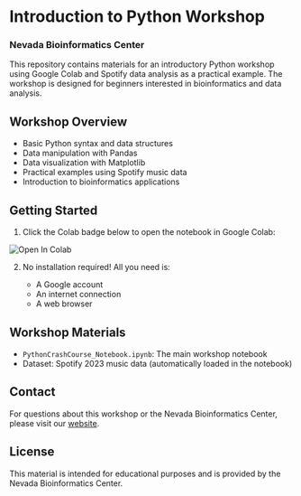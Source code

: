 # Introduction to Python Workshop
### Nevada Bioinformatics Center

This repository contains materials for an introductory Python workshop using Google Colab and Spotify data analysis as a practical example. The workshop is designed for beginners interested in bioinformatics and data analysis.

## Workshop Overview

 - Basic Python syntax and data structures
 - Data manipulation with Pandas
 - Data visualization with Matplotlib
 - Practical examples using Spotify music data
 - Introduction to bioinformatics applications


## Getting Started

1. Click the Colab badge below to open the notebook in Google Colab:

<img alt="Open In Colab" src="https://colab.research.google.com/assets/colab-badge.svg">

2. No installation required! All you need is:

    - A Google account
    - An internet connection
    - A web browser

## Workshop Materials

 - `PythonCrashCourse_Notebook.ipynb`: The main workshop notebook
 - Dataset: Spotify 2023 music data (automatically loaded in the notebook)

## Contact
For questions about this workshop or the Nevada Bioinformatics Center, please visit our [website](https://www.unr.edu/bioinformatics).

## License
This material is intended for educational purposes and is provided by the Nevada Bioinformatics Center.